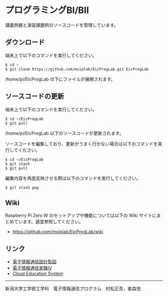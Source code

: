 
# プログラミングBI/BII

講義例題と演習課題例のソースコードを管理しています。

## ダウンロード

端末上で以下のコマンドを実行してください。

    $ cd ~
    $ git clone https://github.com/msiplab/EicProgLab.git EicProgLab

/home/pi/EicProgLab の下にファイルが展開されます。

## ソースコードの更新

端末上で以下のコマンドを実行してください。

    $ cd ~/EicProgLab
    $ git pull

/home/pi/EicProgLab 以下のソースコードが更新されます。

ソースコードを編集しており、更新がうまく行かない場合は以下のコマンドを実行してください。

    $ cd ~/EicProgLab
    $ git stash
    $ git pull

編集内容を再度反映させる際は以下のコマンドを実行してください。

    $ git stash pop

## Wiki

Raspberry Pi Zero W のセットアップや機能については以下の Wiki サイトにまとめています。適宜参照してください。

- https://github.com/msiplab/EicProgLab/wiki

## リンク

- [電子情報通信設計製図](https://github.com/msiplab/EicDesignLab)
- [電子情報通信実験Ⅳ](https://github.com/msiplab/EicEngLabIV)
- [Cloud Education System](https://www.ces-alpha.org/jp/)

***
新潟大学工学部工学科　電子情報通信プログラム　村松正吾，崔森悦
